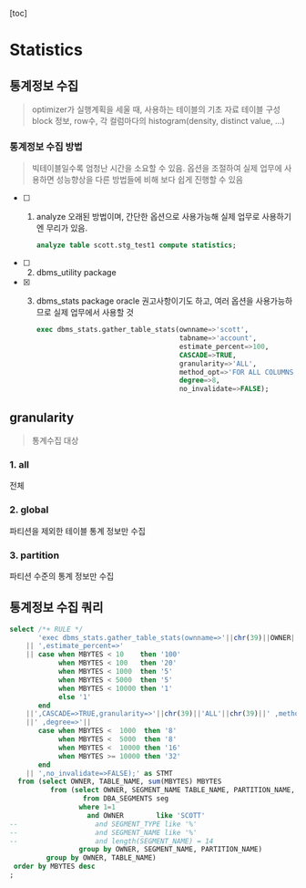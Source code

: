 [toc]

# Statistics

## **통계정보 수집**

> optimizer가 실행계획을 세울 때, 사용하는 테이블의 기초 자료
> 테이블 구성 block 정보, row수, 각 컬럼마다의 histogram(density, distinct value, ...)

### 통계정보 수집 방법

> 빅테이블일수록 엄청난 시간을 소요할 수 있음.
> 옵션을 조절하여 실제 업무에 사용하면 성능향상을 다른 방법들에 비해 보다 쉽게 진행할 수 있음

- [ ] 1. analyze
     오래된 방법이며, 간단한 옵션으로 사용가능해 실제 업무로 사용하기엔 무리가 있음.

     ```sql
     analyze table scott.stg_test1 compute statistics;
     ```

- [ ] 2. dbms_utility package

- [x] 3. dbms_stats package
     oracle 권고사항이기도 하고, 여러 옵션을 사용가능하므로 실제 업무에서 사용할 것

     ```sql
     exec dbms_stats.gather_table_stats(ownname=>'scott',												-- 소유자명
                                        tabname=>'account',											-- 테이블명
                                        estimate_percent=>100,										-- 수집비율
                                        CASCADE=>TRUE,														-- 인덱스 통계수집 여부
                                        granularity=>'ALL',											-- 통계수집 대상
                                        method_opt=>'FOR ALL COLUMNS SIZE 1',		-- histogram 생성 옵션
                                        degree=>8,																-- 병렬수행
                                        no_invalidate=>FALSE);										-- physical plan 삭제 여부
     ```

## granularity

> 통계수집 대상

### 1. all

전체

### 2. global

파티션을 제외한 테이블 통계 정보만 수집

### 3. partition

파티션 수준의 통계 정보만 수집

## 통계정보 수집 쿼리

```sql
select /*+ RULE */
       'exec dbms_stats.gather_table_stats(ownname=>'||chr(39)||OWNER||chr(39)||',tabname=>'||chr(39)||table_name||chr(39)
    || ',estimate_percent=>'
    || case when MBYTES < 10    then '100'
            when MBYTES < 100   then '20'
            when MBYTES < 1000  then '5'
            when MBYTES < 5000  then '5'
            when MBYTES < 10000 then '1'
            else '1'
       end
    ||',CASCADE=>TRUE,granularity=>'||chr(39)||'ALL'||chr(39)||' ,method_opt=>'||chr(39)||'FOR ALL COLUMNS SIZE AUTO'||chr(39)
    ||' ,degree=>'||
       case when MBYTES <  1000  then '8'
            when MBYTES <  5000  then '8'
            when MBYTES <  10000 then '16'
            when MBYTES >= 10000 then '32'
       end
    || ',no_invalidate=>FALSE);' as STMT
  from (select OWNER, TABLE_NAME, sum(MBYTES) MBYTES
          from (select OWNER, SEGMENT_NAME TABLE_NAME, PARTITION_NAME, round(sum(BYTES)/1024/1024,0) MBYTES
                  from DBA_SEGMENTS seg
                 where 1=1
                   and OWNER        like 'SCOTT'
--                   and SEGMENT_TYPE like '%'
--                   and SEGMENT_NAME like '%'
--                   and length(SEGMENT_NAME) = 14
                 group by OWNER, SEGMENT_NAME, PARTITION_NAME)
         group by OWNER, TABLE_NAME)
 order by MBYTES desc
;
```


